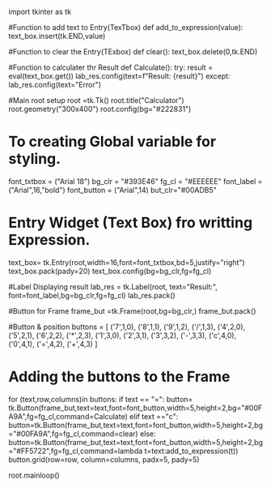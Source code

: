 import tkinter as tk


#Function to add text to Entry(TexTbox)
def add_to_expression(value):
    text_box.insert(tk.END,value)

#Function to clear  the Entry(TExbox)
def clear():
    text_box.delete(0,tk.END)

#Function to calculater thr Result
def Calculate():
    try:
        result = eval(text_box.get())
        lab_res.config(text=f"Result: {result}")
    except:
        lab_res.config(text="Error")

#Main root setup
root =tk.Tk()
root.title("Calculator")
root.geometry("300x400")
root.config(bg="#222831")
    
# To creating Global variable for styling.
font_txtbox = ("Arial 18")
bg_clr = "#393E46"
fg_cl = "#EEEEEE"
font_label = ("Arial",16,"bold")
font_button = ("Arial",14)
but_clr="#00ADB5"

# Entry Widget (Text Box) fro writting Expression.
text_box= tk.Entry(root,width=16,font=font_txtbox,bd=5,justify="right")
text_box.pack(pady=20)
text_box.config(bg=bg_clr,fg=fg_cl)

#Label Displaying result
lab_res = tk.Label(root, text="Result:", font=font_label,bg=bg_clr,fg=fg_cl)
lab_res.pack()

#Button for Frame
frame_but =tk.Frame(root,bg=bg_clr,)
frame_but.pack()

#Button & position
buttons = [
    ('7',1,0), ('8',1,1), ('9',1,2), ('/',1,3),
    ('4',2,0), ('5',2,1), ('6',2,2), ('*',2,3),
    ('1',3,0), ('2',3,1), ('3',3,2), ('-',3,3),
    ('c',4,0), ('0',4,1), ('=',4,2), ('+',4,3)
]

# Adding the buttons to the Frame
for (text,row,columns)in buttons:
    if text == "=":
        button= tk.Button(frame_but,text=text,font=font_button,width=5,height=2,bg="#00FA9A",fg=fg_cl,command=Calculate)
    elif text =="c": 
        button=tk.Button(frame_but,text=text,font=font_button,width=5,height=2,bg="#00FA9A",fg=fg_cl,command=clear)
    else:
        button=tk.Button(frame_but,text=text,font=font_button,width=5,height=2,bg="#FF5722",fg=fg_cl,command=lambda t=text:add_to_expression(t))
    button.grid(row=row, column=columns, padx=5, pady=5)


root.mainloop()
